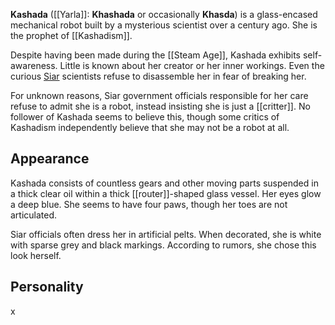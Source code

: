 **Kashada** ([[Yarla]]: **Khashada** or occasionally **Khasda**) is a glass-encased mechanical robot built by a mysterious scientist over a century ago. She is the prophet of [[Kashadism]].

Despite having been made during the [[Steam Age]], Kashada exhibits self-awareness. Little is known about her creator or her inner workings. Even the curious [Siar](Siarki.md) scientists refuse to disassemble her in fear of breaking her.

For unknown reasons, Siar government officials responsible for her care refuse to admit she is a robot, instead insisting she is just a [[critter]]. No follower of Kashada seems to believe this, though some critics of Kashadism independently believe that she may not be a robot at all.
## Appearance
Kashada consists of countless gears and other moving parts suspended in a thick clear oil within a thick [[router]]-shaped glass vessel. Her eyes glow a deep blue. She seems to have four paws, though her toes are not articulated.

Siar officials often dress her in artificial pelts. When decorated, she is white with sparse grey and black markings. According to rumors, she chose this look herself.
## Personality
x